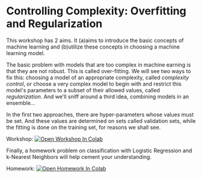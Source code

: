 # Controlling Complexity: Overfitting and Regularization

This workshop has 2 aims. It (a)aims to introduce the basic concepts of machine learning and (b)utilize these concepts in choosing a machine learning model.

The basic problem with models that are too complex in machine earning is that they are not robust. This is called over-fitting. We will see two ways to fix this: choosing a model of an appropriate complexity, called *complexity control*, or choose a very complex model to begin with and restrict this model's parameters to a subset of their allowed values, called *regularization*. And we'll sniff around a third idea, combining models in an ensemble...

In the first two approaches, there are hyper-parameters whose values must be set. And these values are determined on sets called validation sets, while the fitting is done on the training set, for reasons we shall see.

Workshop: [![Open Workshop In Colab](https://colab.research.google.com/assets/colab-badge.svg)](https://colab.research.google.com/github/univai-community/ControllingComplexity/blob/main/ComplexityControl.ipynb)

Finally, a homework problem on classification with Logistic Regression and k-Nearest Neighbors will help cement your understanding.

Homework: [![Open Homework In Colab](https://colab.research.google.com/assets/colab-badge.svg)](https://colab.research.google.com/github/univai-ghf/ControllingComplexity/blob/main/homework_knnClassification.ipynb)
